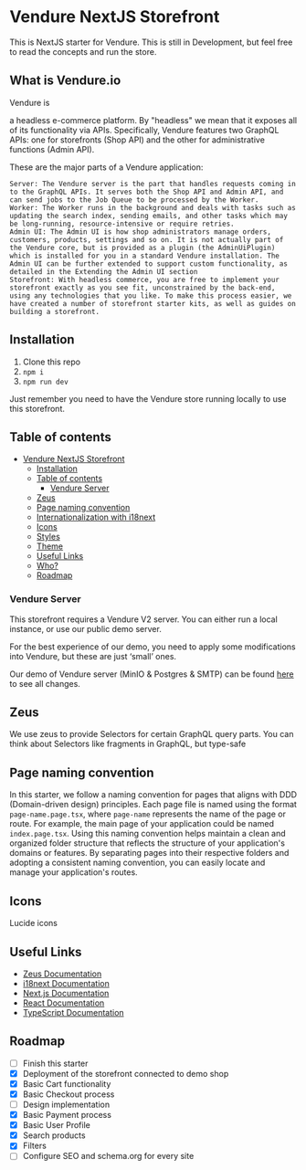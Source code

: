 # Vendure NextJS Storefront
This is NextJS starter for Vendure. This is still in Development, but feel free to read the concepts and run the store.

## What is Vendure.io
Vendure is

a headless e-commerce platform. By "headless" we mean that it exposes all of its functionality via APIs. Specifically, Vendure features two GraphQL APIs: one for storefronts (Shop API) and the other for administrative functions (Admin API).

These are the major parts of a Vendure application:

    Server: The Vendure server is the part that handles requests coming in to the GraphQL APIs. It serves both the Shop API and Admin API, and can send jobs to the Job Queue to be processed by the Worker.
    Worker: The Worker runs in the background and deals with tasks such as updating the search index, sending emails, and other tasks which may be long-running, resource-intensive or require retries.
    Admin UI: The Admin UI is how shop administrators manage orders, customers, products, settings and so on. It is not actually part of the Vendure core, but is provided as a plugin (the AdminUiPlugin) which is installed for you in a standard Vendure installation. The Admin UI can be further extended to support custom functionality, as detailed in the Extending the Admin UI section
    Storefront: With headless commerce, you are free to implement your storefront exactly as you see fit, unconstrained by the back-end, using any technologies that you like. To make this process easier, we have created a number of storefront starter kits, as well as guides on building a storefront.

## Installation

1. Clone this repo
2. ```npm i```
3. ```npm run dev```

Just remember you need to have the Vendure store running locally to use this storefront.

## Table of contents
- [Vendure NextJS Storefront](#vendure-nextjs-storefront)
  - [Installation](#installation)
  - [Table of contents](#table-of-contents)
    - [Vendure Server](#vendure-server)
  - [Zeus](#zeus)
  - [Page naming convention](#page-naming-convention)
  - [Internationalization with i18next](#internationalization-with-i18next)
  - [Icons](#icons)
  - [Styles](#styles)
  - [Theme](#theme)
  - [Useful Links](#useful-links)
  - [Who?](#who)
  - [Roadmap](#roadmap)


### Vendure Server

This storefront requires a Vendure V2 server. You can either run a local instance, or use our public demo server.

For the best experience of our demo, you need to apply some modifications into Vendure, but these are just ‘small’ ones.

Our demo of Vendure server (MinIO & Postgres & SMTP) can be found [here](https://github.com/aexol-studio/aexol-shop-backend) to see all changes.


## Zeus

We use zeus to provide Selectors for certain GraphQL query parts. You can think about Selectors like fragments in GraphQL, but type-safe

## Page naming convention

In this starter, we follow a naming convention for pages that aligns with DDD (Domain-driven design) principles. Each page file is named using the format `page-name.page.tsx`, where `page-name` represents the name of the page or route. For example, the main page of your application could be named `index.page.tsx`.
Using this naming convention helps maintain a clean and organized folder structure that reflects the structure of your application's domains or features. By separating pages into their respective folders and adopting a consistent naming convention, you can easily locate and manage your application's routes.


## Icons

Lucide icons

## Useful Links

- [Zeus Documentation](https://graphqleditor.com/docs/tools/zeus/basics/getting-started/)
- [i18next Documentation](https://www.i18next.com/)
- [Next.js Documentation](https://nextjs.org/docs)
- [React Documentation](https://reactjs.org/docs)
- [TypeScript Documentation](https://www.typescriptlang.org/docs)


## Roadmap

- [ ] Finish this starter
- [X] Deployment of the storefront connected to demo shop
- [X] Basic Cart functionality
- [X] Basic Checkout process
- [ ] Design implementation
- [X] Basic Payment process
- [X] Basic User Profile
- [X] Search products
- [X] Filters
- [ ] Configure SEO and schema.org for every site
